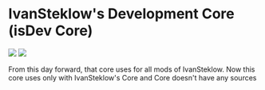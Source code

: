 # IvanSteklow's Development Core (isDev Core)
[![](http://cf.way2muchnoise.eu/full_256655_downloads.svg)](https://minecraft.curseforge.com/projects/isdev-core)
[![](http://cf.way2muchnoise.eu/versions/256655.svg)](https://minecraft.curseforge.com/projects/isdev-core)

From this day forward, that core uses for all mods of IvanSteklow. Now this core uses only with IvanSteklow's Core and Core doesn't have any sources